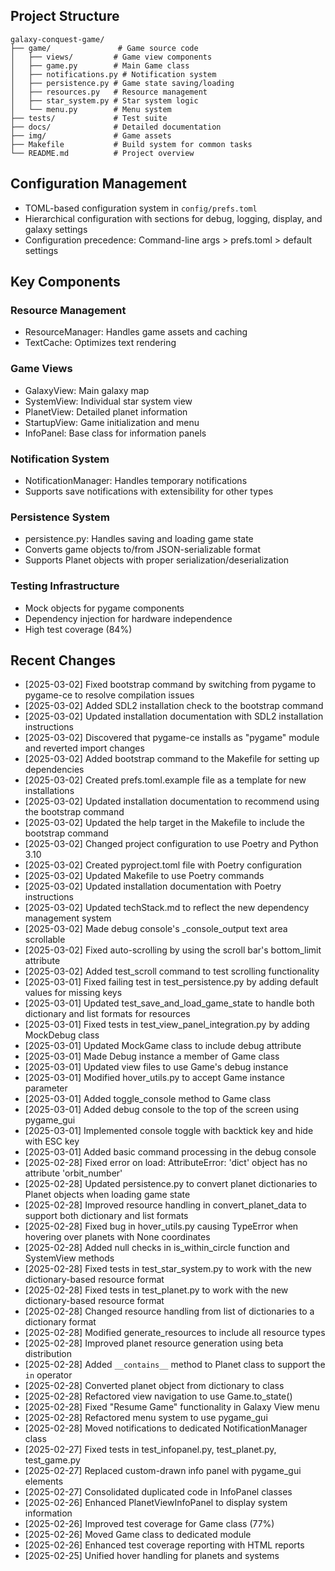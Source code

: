## Project Structure
```
galaxy-conquest-game/
├── game/               # Game source code
│   ├── views/         # Game view components
│   ├── game.py        # Main Game class
│   ├── notifications.py # Notification system
│   ├── persistence.py # Game state saving/loading
│   ├── resources.py   # Resource management
│   ├── star_system.py # Star system logic
│   └── menu.py        # Menu system
├── tests/             # Test suite
├── docs/              # Detailed documentation
├── img/               # Game assets
├── Makefile           # Build system for common tasks
└── README.md          # Project overview
```

## Configuration Management
- TOML-based configuration system in `config/prefs.toml`
- Hierarchical configuration with sections for debug, logging, display, and galaxy settings
- Configuration precedence: Command-line args > prefs.toml > default settings

## Key Components

### Resource Management
- ResourceManager: Handles game assets and caching
- TextCache: Optimizes text rendering

### Game Views
- GalaxyView: Main galaxy map
- SystemView: Individual star system view
- PlanetView: Detailed planet information
- StartupView: Game initialization and menu
- InfoPanel: Base class for information panels

### Notification System
- NotificationManager: Handles temporary notifications
- Supports save notifications with extensibility for other types

### Persistence System
- persistence.py: Handles saving and loading game state
- Converts game objects to/from JSON-serializable format
- Supports Planet objects with proper serialization/deserialization

### Testing Infrastructure
- Mock objects for pygame components
- Dependency injection for hardware independence
- High test coverage (84%)

## Recent Changes
- [2025-03-02] Fixed bootstrap command by switching from pygame to pygame-ce to resolve compilation issues
- [2025-03-02] Added SDL2 installation check to the bootstrap command
- [2025-03-02] Updated installation documentation with SDL2 installation instructions
- [2025-03-02] Discovered that pygame-ce installs as "pygame" module and reverted import changes
- [2025-03-02] Added bootstrap command to the Makefile for setting up dependencies
- [2025-03-02] Created prefs.toml.example file as a template for new installations
- [2025-03-02] Updated installation documentation to recommend using the bootstrap command
- [2025-03-02] Updated the help target in the Makefile to include the bootstrap command
- [2025-03-02] Changed project configuration to use Poetry and Python 3.10
- [2025-03-02] Created pyproject.toml file with Poetry configuration
- [2025-03-02] Updated Makefile to use Poetry commands
- [2025-03-02] Updated installation documentation with Poetry instructions
- [2025-03-02] Updated techStack.md to reflect the new dependency management system
- [2025-03-02] Made debug console's _console_output text area scrollable
- [2025-03-02] Fixed auto-scrolling by using the scroll bar's bottom_limit attribute
- [2025-03-02] Added test_scroll command to test scrolling functionality
- [2025-03-01] Fixed failing test in test_persistence.py by adding default values for missing keys
- [2025-03-01] Updated test_save_and_load_game_state to handle both dictionary and list formats for resources
- [2025-03-01] Fixed tests in test_view_panel_integration.py by adding MockDebug class
- [2025-03-01] Updated MockGame class to include debug attribute
- [2025-03-01] Made Debug instance a member of Game class
- [2025-03-01] Updated view files to use Game's debug instance
- [2025-03-01] Modified hover_utils.py to accept Game instance parameter
- [2025-03-01] Added toggle_console method to Game class
- [2025-03-01] Added debug console to the top of the screen using pygame_gui
- [2025-03-01] Implemented console toggle with backtick key and hide with ESC key
- [2025-03-01] Added basic command processing in the debug console
- [2025-02-28] Fixed error on load: AttributeError: 'dict' object has no attribute 'orbit_number'
- [2025-02-28] Updated persistence.py to convert planet dictionaries to Planet objects when loading game state
- [2025-02-28] Improved resource handling in convert_planet_data to support both dictionary and list formats
- [2025-02-28] Fixed bug in hover_utils.py causing TypeError when hovering over planets with None coordinates
- [2025-02-28] Added null checks in is_within_circle function and SystemView methods
- [2025-02-28] Fixed tests in test_star_system.py to work with the new dictionary-based resource format
- [2025-02-28] Fixed tests in test_planet.py to work with the new dictionary-based resource format
- [2025-02-28] Changed resource handling from list of dictionaries to a dictionary format
- [2025-02-28] Modified generate_resources to include all resource types
- [2025-02-28] Improved planet resource generation using beta distribution
- [2025-02-28] Added `__contains__` method to Planet class to support the `in` operator
- [2025-02-28] Converted planet object from dictionary to class
- [2025-02-28] Refactored view navigation to use Game.to_state()
- [2025-02-28] Fixed "Resume Game" functionality in Galaxy View menu
- [2025-02-28] Refactored menu system to use pygame_gui
- [2025-02-28] Moved notifications to dedicated NotificationManager class
- [2025-02-27] Fixed tests in test_infopanel.py, test_planet.py, test_game.py
- [2025-02-27] Replaced custom-drawn info panel with pygame_gui elements
- [2025-02-27] Consolidated duplicated code in InfoPanel classes
- [2025-02-26] Enhanced PlanetViewInfoPanel to display system information
- [2025-02-26] Improved test coverage for Game class (77%)
- [2025-02-26] Moved Game class to dedicated module
- [2025-02-26] Enhanced test coverage reporting with HTML reports
- [2025-02-25] Unified hover handling for planets and systems
